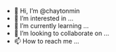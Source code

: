 - 👋 Hi, I’m @chaytonmin
- 👀 I’m interested in ...
- 🌱 I’m currently learning ...
- 💞️ I’m looking to collaborate on ...
- 📫 How to reach me ...

<!---
chaytonmin/chaytonmin is a ✨ special ✨ repository because its `README.md` (this file) appears on your GitHub profile.
You can click the Preview link to take a look at your changes.
--->
